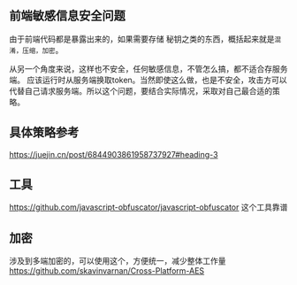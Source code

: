 

## 前端敏感信息安全问题
由于前端代码都是暴露出来的，如果需要存储 秘钥之类的东西，概括起来就是`混淆，压缩，加密`。

从另一个角度来说，这样也不安全，任何敏感信息，不管怎么搞，都不适合存服务端。 应该运行时从服务端换取token。当然即使这么做，也是不安全，攻击方可以代替自己请求服务端。所以这个问题，要结合实际情况，采取对自己最合适的策略。


## 具体策略参考
https://juejin.cn/post/6844903861958737927#heading-3 
## 工具
https://github.com/javascript-obfuscator/javascript-obfuscator  这个工具靠谱


## 加密
涉及到多端加密的，可以使用这个，方便统一，减少整体工作量
https://github.com/skavinvarnan/Cross-Platform-AES


